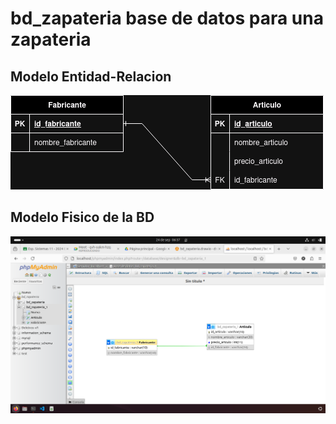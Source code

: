# bd_zapateria base de datos para una zapateria

## Modelo Entidad-Relacion

![Modelo Entidad-Relacion](img/bd_zapateria.png "Modelo Entidad-Relacion")

## Modelo Fisico de la BD

![Modelo Fisico](img/modelo_fisico.png "Modelo fisico")
